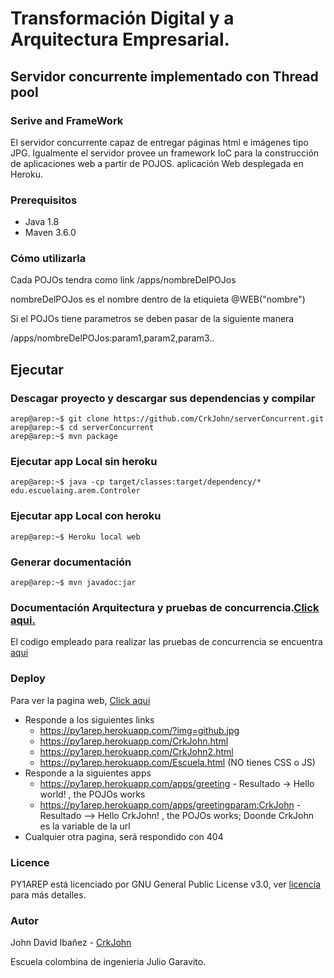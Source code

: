# Transformación Digital y a Arquitectura Empresarial.
## Servidor concurrente implementado con Thread pool 

### Serive and FrameWork 

El servidor concurrente capaz de entregar páginas html e imágenes tipo JPG. Igualmente el servidor provee un framework IoC para la construcción de aplicaciones web a partir de POJOS.  aplicación Web desplegada en Heroku.

### Prerequisitos

* Java 1.8
* Maven 3.6.0 

### Cómo utilizarla
Cada POJOs tendra como link /apps/nombreDelPOJos

nombreDelPOJos es el nombre dentro de la etiquieta @WEB("nombre")

Si el POJOs tiene parametros se deben pasar de la siguiente manera

/apps/nombreDelPOJos:param1,param2,param3..

## Ejecutar
### Descagar proyecto y descargar sus dependencias y compilar
```console
arep@arep:~$ git clone https://github.com/CrkJohn/serverConcurrent.git
arep@arep:~$ cd serverConcurrent
arep@arep:~$ mvn package
```
### Ejecutar app Local sin heroku 
```console
arep@arep:~$ java -cp target/classes:target/dependency/* edu.escuelaing.arem.Controler
```
### Ejecutar app Local con heroku 
```console
arep@arep:~$ Heroku local web
```

### Generar documentación
```console
arep@arep:~$ mvn javadoc:jar
```

### Documentación Arquitectura  y pruebas de concurrencia.[Click aqui.](https://github.com/CrkJohn/serverConcurrent/tree/master/documents)

El codigo empleado para realizar las pruebas de concurrencia se encuentra [aqui](https://github.com/CrkJohn/requestConcurrentAWS/tree/master/src/requestclientconcurrent)



### Deploy
Para ver la pagina web, [Click aqui](https://py1arep.herokuapp.com/CrkJohn.html)
* Responde a los siguientes links
  * https://py1arep.herokuapp.com/?img=github.jpg
  * https://py1arep.herokuapp.com/CrkJohn.html
  * https://py1arep.herokuapp.com/CrkJohn2.html
  * https://py1arep.herokuapp.com/Escuela.html (NO tienes CSS o JS)
* Responde a la siguientes apps
  * https://py1arep.herokuapp.com/apps/greeting - Resultado -> Hello world! , the POJOs works
  * https://py1arep.herokuapp.com/apps/greetingparam:CrkJohn - Resultado --> Hello CrkJohn! , the POJOs works; Doonde CrkJohn es la variable de la url
* Cualquier otra pagina, será respondido con 404


### Licence 

PY1AREP está licenciado  por GNU General Public License v3.0, ver [licencia](https://github.com/CrkJohn/PY1AREP/blob/master/LICENSE) para más detalles.

### Autor

John David Ibañez - [CrkJohn](https://github.com/CrkJohn)

Escuela colombina de ingenieria Julio Garavito. 
